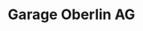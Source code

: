 ---
title: "Garage Oberlin AG"
url: /freienbach/garage-oberlin-ag-kantonsstrasse/
shop: Autowerkstatt
---